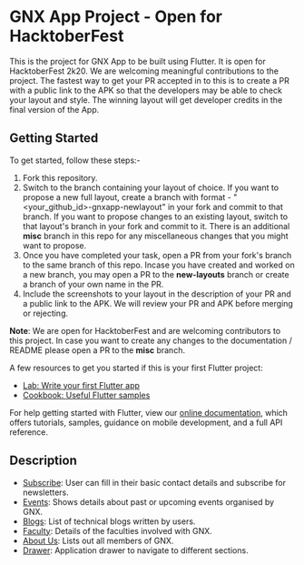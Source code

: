 # GNX App Project - Open for HacktoberFest

This is the project for GNX App to be built using Flutter. It is open for HacktoberFest 2k20. We are welcoming meaningful contributions to the project. The fastest way to get your PR accepted in to this is to create a PR with a public link to the APK so that the developers may be able to check your layout and style. The winning layout will get developer credits in the final version of the App.

## Getting Started
To get started, follow these steps:-
1. Fork this repository.
2. Switch to the branch containing your layout of choice. If you want to propose a new full layout, create a branch with format - "<your_github_id>-gnxapp-newlayout" in your fork and commit to that branch. If you want to propose changes to an existing layout, switch to that layout's branch in your fork and commit to it. There is an additional **misc** branch in this repo for any miscellaneous changes that you might want to propose.
3. Once you have completed your task, open a PR from your fork's branch to the same branch of this repo. Incase you have created and worked on a new branch, you may open a PR to the **new-layouts** branch or create a branch of your own name in the PR.
4. Include the screenshots to your layout in the description of your PR and a public link to the APK. We will review your PR and APK before merging or rejecting.

**Note**: We are open for HacktoberFest and are welcoming contributors to this project. In case you want to create any changes to the documentation / README please open a PR to the **misc** branch.


A few resources to get you started if this is your first Flutter project:

- [Lab: Write your first Flutter app](https://flutter.dev/docs/get-started/codelab)
- [Cookbook: Useful Flutter samples](https://flutter.dev/docs/cookbook)

For help getting started with Flutter, view our
[online documentation](https://flutter.dev/docs), which offers tutorials,
samples, guidance on mobile development, and a full API reference.

## Description

- [Subscribe](https://github.com/ghsayan/GNX_App/blob/dev/UI_Layouts/subscribe.png): User can fill in their basic contact details and subscribe for newsletters.
- [Events](https://github.com/ghsayan/GNX_App/blob/dev/UI_Layouts/events.png): Shows details about past or upcoming events organised by GNX.
- [Blogs](https://github.com/ghsayan/GNX_App/blob/dev/UI_Layouts/blogs.png): List of technical blogs written by users.
- [Faculty](https://github.com/ghsayan/GNX_App/blob/dev/UI_Layouts/faculty.png): Details of the faculties involved with GNX.
- [About Us](https://github.com/ghsayan/GNX_App/blob/dev/UI_Layouts/about.png): Lists out all members of GNX.
- [Drawer](https://github.com/ghsayan/GNX_App/blob/dev/UI_Layouts/drawer.png): Application drawer to navigate to different sections.

